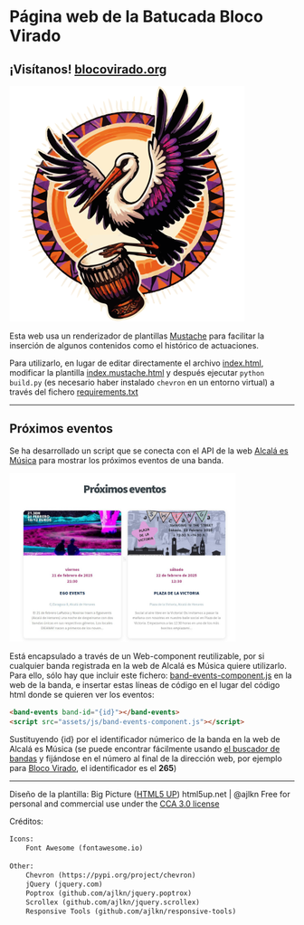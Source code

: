 # Página web de la Batucada Bloco Virado

## ¡Visítanos! [blocovirado.org](https://blocovirado.org)

![Logo Bloco Virado](RecursosLogos/LogoCiguena.png)

Esta web usa un renderizador de plantillas [Mustache](http://mustache.github.io/) 
para facilitar la inserción de algunos contenidos como el histórico de actuaciones.

Para utilizarlo, en lugar de editar directamente el archivo [index.html](public/index.html),
modificar la plantilla [index.mustache.html](index.mustache.html) 
y después ejecutar `python build.py` (es necesario haber instalado `chevron` en un entorno virtual)
a través del fichero [requirements.txt](requirements.txt)

---

## Próximos eventos

Se ha desarrollado un script que se conecta con el API de la web [Alcalá es Música](https://alcalaesmusica.org) 
para mostrar los próximos eventos de una banda. 

<img src="doc/proximos-eventos-demo.jpg" width="400" alt="Próximos eventos demo web">

Está encapsulado a través de un Web-component reutilizable, por si cualquier banda registrada en la web de
Alcalá es Música quiere utilizarlo. Para ello, sólo hay que incluir este fichero: 
[band-events-component.js](public/assets/js/band-events-component.js) en la web de la banda, e
insertar estas líneas de código en el lugar del código html donde se quieren ver los eventos:

```html
<band-events band-id="{id}"></band-events>
<script src="assets/js/band-events-component.js"></script>
```
Sustituyendo {id} por el identificador númerico de la banda en la web de Alcalá es Música (se puede encontrar fácilmente
usando [el buscador de bandas](https://alcalaesmusica.org/bands/) y fijándose en el número al final de la dirección web,
por ejemplo para [Bloco Virado](https://alcalaesmusica.org/bands/265/), el identificador es el **265**)

---

Diseño de la plantilla: Big Picture  ([HTML5 UP](https://html5up.net/))
html5up.net | @ajlkn 
Free for personal and commercial use under the [CCA 3.0 license](https://html5up.net/license)


Créditos:

	Icons:
		Font Awesome (fontawesome.io)

	Other:
        Chevron (https://pypi.org/project/chevron)
		jQuery (jquery.com)
		Poptrox (github.com/ajlkn/jquery.poptrox)
		Scrollex (github.com/ajlkn/jquery.scrollex)
		Responsive Tools (github.com/ajlkn/responsive-tools)
